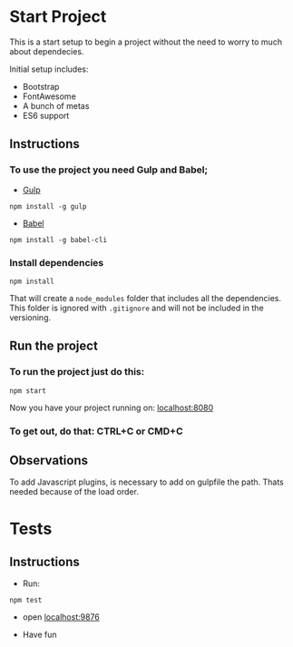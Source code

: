 # Start Project
This is a start setup to begin a project without the need to worry to much about dependecies.

Initial setup includes:
* Bootstrap
* FontAwesome
* A bunch of metas
* ES6 support


## Instructions

### To use the project you need Gulp and Babel;

* [Gulp](http://gulpjs.com/)
```
npm install -g gulp
```
* [Babel](https://babeljs.io/)
```
npm install -g babel-cli
```

### Install dependencies
```
npm install
```

That will create a `node_modules` folder that includes all the dependencies.
This folder is ignored with `.gitignore` and will not be included in the versioning.



## Run the project

### To run the project just do this:
```
npm start
```
Now you have your project running on: [localhost:8080](http://localhost:8080/)


### To get out, do that: CTRL+C or CMD+C



## Observations

To add Javascript plugins, is necessary to add on gulpfile the path. Thats needed because of the load order.



# Tests

## Instructions

* Run:
```
npm test
```

* open [localhost:9876](http://localhost:9876/)

* Have fun
